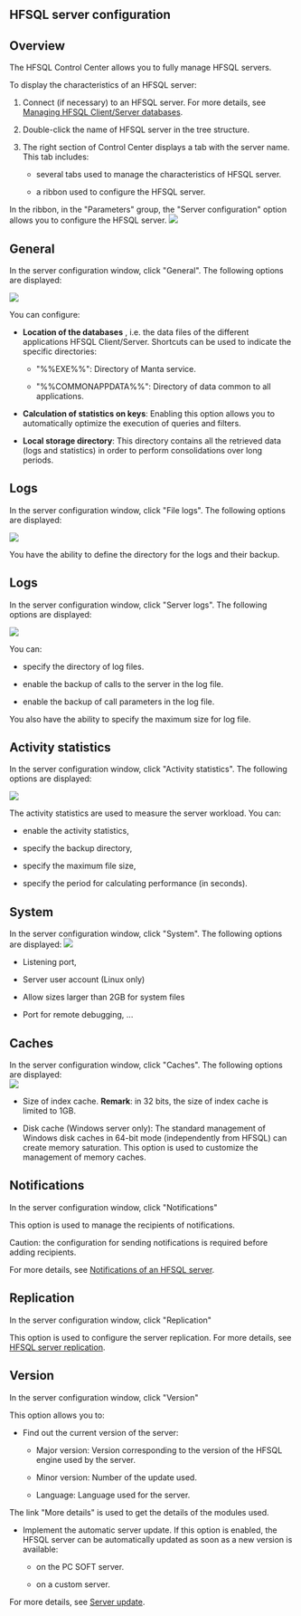 


## HFSQL server configuration
			



<a name="NOTE1"></a>
<a name="NOTE1_1"></a>


## Overview
<a name="overview_ELTTEXTE000226"></a>
The HFSQL Control Center allows you to fully manage HFSQL servers.

To display the characteristics of an HFSQL server: 

1. Connect (if necessary) to an HFSQL server. For more details, see [Managing HFSQL Client/Server databases](../CCHF/35400013.md). 

2. Double-click the name of HFSQL server in the tree structure. 

3. The right section of Control Center displays a tab with the server name. This tab includes: 

	- several tabs used to manage the characteristics of HFSQL server.

	- a ribbon used to configure the HFSQL server. 





In the ribbon, in the "Parameters" group, the "Server configuration" option allows you to configure the HFSQL server. 
![](https://doc.pcsoft.fr/en-US/images/image.awp?langid=3&name=CC_HF_Gestion_Serveur%20-%20HC%20N%B0001%202.gif&type=thumb)




<a name="NOTE2"></a>
<a name="NOTE2_1"></a>


## General
<a name="general_ELTTEXTE000256"></a>
In the server configuration window, click "General". The following options are displayed: 

![](https://doc.pcsoft.fr/en-US/images/image.awp?langid=3&name=CC_HF_Gestion_Serveur%20-%20HC%20N%B0007.gif&type=thumb)


You can configure: 

- **Location of the databases** , i.e. the data files of the different applications HFSQL Client/Server. Shortcuts can be used to indicate the specific directories: 

	- "%%EXE%%": Directory of Manta service.

	- "%%COMMONAPPDATA%%": Directory of data common to all applications. 




- **Calculation of statistics on keys**: Enabling this option allows you to automatically optimize the execution of queries and filters. 

- **Local storage directory**: This directory contains all the retrieved data (logs and statistics) in order to perform consolidations over long periods. 




<a name="NOTE3"></a>
<a name="NOTE3_1"></a>


## Logs
<a name="logs_ELTTEXTE000280"></a>
In the server configuration window, click "File logs". The following options are displayed: 

![](https://doc.pcsoft.fr/en-US/images/image.awp?langid=3&name=CC_HF_Gestion_Serveur%20-%20HC%20N%B0008.gif&type=thumb)


You have the ability to define the directory for the logs and their backup.

<a name="NOTE4"></a>
<a name="NOTE4_1"></a>


## Logs
<a name="logs_ELTTEXTE000304"></a>
In the server configuration window, click "Server logs". The following options are displayed: 

![](https://doc.pcsoft.fr/en-US/images/image.awp?langid=3&name=CC_HF_Gestion_Serveur%20-%20HC%20N%B0009.gif&type=thumb)


You can: 

- specify the directory of log files. 

- enable the backup of calls to the server in the log file. 

- enable the backup of call parameters in the log file. 




You also have the ability to specify the maximum size for log file.

<a name="NOTE5"></a>
<a name="NOTE5_1"></a>


## Activity statistics
<a name="activity_statistics_ELTTEXTE000328"></a>
In the server configuration window, click "Activity statistics". The following options are displayed: 

![](https://doc.pcsoft.fr/en-US/images/image.awp?langid=3&name=CC_HF_Gestion_Serveur%20-%20HC%20N%B0010.gif&type=thumb)


The activity statistics are used to measure the server workload. You can: 

- enable the activity statistics,

- specify the backup directory,

- specify the maximum file size,

- specify the period for calculating performance (in seconds). 




<a name="NOTE6"></a>
<a name="NOTE6_1"></a>


## System
<a name="system_ELTTEXTE000352"></a>
In the server configuration window, click "System". The following options are displayed: 
![](https://doc.pcsoft.fr/en-US/images/image.awp?langid=3&name=CC_HF_Gestion_Serveur%20-%20HC%20N%B0011.gif&type=thumb)


- Listening port, 

- Server user account (Linux only)

- Allow sizes larger than 2GB for system files

- Port for remote debugging, ...




<a name="NOTE7"></a>
<a name="NOTE7_1"></a>


## Caches
<a name="caches_ELTTEXTE000376"></a>
In the server configuration window, click "Caches". The following options are displayed:  
![](https://doc.pcsoft.fr/en-US/images/image.awp?langid=3&name=CC_HF_Gestion_Serveur%20-%20HC%20N%B0012.gif&type=thumb)


- Size of index cache.
	**Remark**: in 32 bits, the size of index cache is limited to 1GB.

- Disk cache (Windows server only): The standard management of Windows disk caches in 64-bit mode (independently from HFSQL) can create memory saturation. This option is used to customize the management of memory caches.




<a name="NOTE8"></a>
<a name="NOTE8_1"></a>


## Notifications
<a name="notifications_ELTTEXTE000400"></a>
In the server configuration window, click "Notifications"

This option is used to manage the recipients of notifications. 

Caution: the configuration for sending notifications is required before adding recipients. 

For more details, see [Notifications of an HFSQL server](../WDLang4/1000017311.md). 

<a name="NOTE9"></a>
<a name="NOTE9_1"></a>


## Replication
<a name="replication_ELTTEXTE000424"></a>
In the server configuration window, click "Replication"

This option is used to configure the server replication. For more details, see [HFSQL server replication](../WDLang4/1000020588.md). 

<a name="NOTE10"></a>
<a name="NOTE10_1"></a>


## Version
<a name="version_ELTTEXTE000448"></a>
In the server configuration window, click "Version"

This option allows you to: 

- Find out the current version of the server: 

	- Major version: Version corresponding to the version of the HFSQL engine used by the server. 

	- Minor version: Number of the update used. 

	- Language: Language used for the server. 


The link "More details" is used to get the details of the modules used. 

- Implement the automatic server update. If this option is enabled, the HFSQL server can be automatically updated as soon as a new version is available: 

	- on the PC SOFT server. 

	- on a custom server. 


For more details, see [Server update](../CCHF/35400018.md). 





